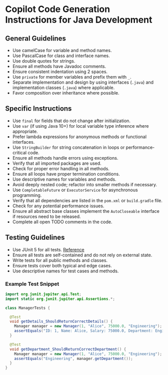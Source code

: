 # Copilot Code Generation Instructions for Java Development

## General Guidelines
- Use camelCase for variable and method names.
- Use PascalCase for class and interface names.
- Use double quotes for strings.
- Ensure all methods have Javadoc comments.
- Ensure consistent indentation using 2 spaces.
- Use `private` for member variables and prefix them with `_`.
- Separate implementation and design by using interfaces (`.java`) and implementation classes (`.java`) where applicable.
- Favor composition over inheritance where possible.

## Specific Instructions
- Use `final` for fields that do not change after initialization.
- Use `var` (if using Java 10+) for local variable type inference where appropriate.
- Prefer lambda expressions for anonymous methods or functional interfaces.
- Use `StringBuilder` for string concatenation in loops or performance-critical code.
- Ensure all methods handle errors using exceptions.
- Verify that all imported packages are used.
- Check for proper error handling in all methods.
- Ensure all loops have proper termination conditions.
- Use descriptive names for variables and methods.
- Avoid deeply nested code; refactor into smaller methods if necessary.
- Use `CompletableFuture` or `ExecutorService` for asynchronous programming.
- Verify that all dependencies are listed in the `pom.xml` or `build.gradle` file.
- Check for any potential performance issues.
- Ensure all abstract base classes implement the `AutoCloseable` interface if resources need to be released.
- Complete all open TODO comments in the code.

## Testing Guidelines
- Use JUnit 5 for all tests. [Reference](https://junit.org/junit5/)
- Ensure all tests are self-contained and do not rely on external state.
- Write tests for all public methods and classes.
- Ensure tests cover both typical and edge cases.
- Use descriptive names for test cases and methods.

### Example Test Snippet
```java
import org.junit.jupiter.api.Test;
import static org.junit.jupiter.api.Assertions.*;

class ManagerTests {

  @Test
  void getDetails_ShouldReturnCorrectDetails() {
    Manager manager = new Manager(1, "Alice", 75000.0, "Engineering");
    assertEquals("ID: 1, Name: Alice, Salary: 75000.0, Department: Engineering", manager.getDetails());
  }

  @Test
  void getDepartment_ShouldReturnCorrectDepartment() {
    Manager manager = new Manager(1, "Alice", 75000.0, "Engineering");
    assertEquals("Engineering", manager.getDepartment());
  }
}

